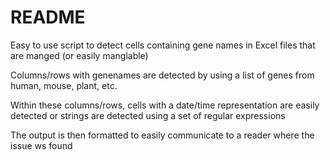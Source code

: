 README
======

Easy to use script to detect cells containing gene names
in Excel files that are manged (or easily manglable)

Columns/rows with genenames are detected by using a list of genes from
human, mouse, plant, etc. 

Within these columns/rows, cells with a date/time representation
are easily detected or strings are detected using a set of regular expressions

The output is then formatted to easily communicate to a reader where
the issue ws found


